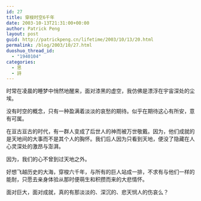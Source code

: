 ```yaml
---
id: 27
title: 穿梭时空6千年
date: 2003-10-13T21:31:00+00:00
author: Patrick Peng
layout: post
guid: http://patrickpeng.cn/lifetime/2003/10/13/20.html
permalink: /blog/2003/10/27.html
duoshuo_thread_id:
  - "1940104"
categories:
  - 思
  - 詩
---
```

<p>时常在凌晨的睡梦中悄然地醒来，面对漆黑的虚空，我仿佛是漂浮在宇宙深处的尘埃。</p>  <p>没有时空的概念，只有一种盈满着淡淡的哀愁的期待。似乎在期待这心有所安，意有可属。</p>  <p>在亘古亘古的时代，有一群人变成了后世人的神而被万世敬戴。因为，他们成就的是天地间的大事而不是其个人的胸怀。我们后人因为只看到天地，便没了隐藏在人心灵深处的激昂与澎湃。</p>  <p>因为，我们的心不曾到过天地之外。</p>  <p>好想飞越历史的大海，穿梭六千年，与所有的巨人站成一排，不求有与他们一样的能耐，只愿去亲身体验从那时便萌生和积攒而来的大悲情怀。</p>  <p>面对巨大，面对成就，真的有那淡淡的、深沉的、悲天悯人的伤哀么？ </p>